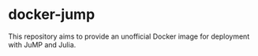 # docker-jump

This repository aims to provide an unofficial Docker image for deployment with JuMP and Julia.
